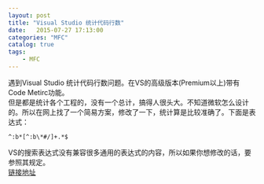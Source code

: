 ```yaml
---
layout: post
title: "Visual Studio 统计代码行数"
date:   2015-07-27 17:13:00 
categories: "MFC"
catalog: true
tags: 
    - MFC
---
```




  遇到Visual Studio 统计代码行数问题。在VS的高级版本(Premium以上)带有Code Metirc功能。     
  但是都是统计各个工程的，没有一个总计，搞得人很头大。不知道微软怎么设计的。所以在网上找了一个简易方案，修改了一下，统计算是比较准确了。下面是表达式：     

	^:b*[^:b\*#/]+.*$   

  VS的搜索表达式没有兼容很多通用的表达式的内容，所以如果你想修改的话，要参照其规定。     
  [链接地址](http://msdn.microsoft.com/zh-cn/library/2k3te2cs(v=vs.80).aspx)  
